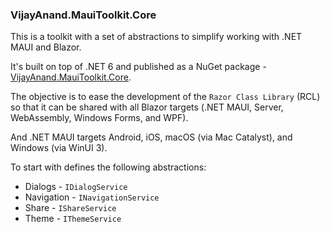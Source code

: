 ### VijayAnand.MauiToolkit.Core

This is a toolkit with a set of abstractions to simplify working with .NET MAUI and Blazor.

It's built on top of .NET 6 and published as a NuGet package - [VijayAnand.MauiToolkit.Core](https://www.nuget.org/packages/VijayAnand.MauiToolkit.Core/).

The objective is to ease the development of the `Razor Class Library` (RCL) so that it can be shared with all Blazor targets (.NET MAUI, Server, WebAssembly, Windows Forms, and WPF).

And .NET MAUI targets Android, iOS, macOS (via Mac Catalyst), and Windows (via WinUI 3).

To start with defines the following abstractions:

* Dialogs - `IDialogService`
* Navigation - `INavigationService`
* Share - `IShareService`
* Theme - `IThemeService`
